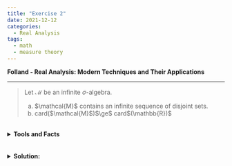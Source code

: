 ```yaml
---
title: "Exercise 2"
date: 2021-12-12
categories:
  - Real Analysis
tags:
  - math
  - measure theory
---
```


**Folland - Real Analysis: Modern Techniques and Their Applications** 

---

>Let $\mathcal{M}$ be an infinite $\sigma$-algebra.
><ol type = "a">
>  <li>$\mathcal{M}$ contains an infinite sequence of disjoint sets.</li>
>  <li>card($\mathcal{M}$)$\ge$ card$(\mathbb{R})$</li>
></ol>

<br />
<details markdown="1">
  <summary><strong>Tools and Facts</strong></summary>
<ol>
  <li>
    <em>Folland (p21)</em>: We define a <strong>$\sigma$-algebra</strong> on a nonempty set $X$, is a non empty collection, $\mathcal{M}$, of subsets of $X$ such that $\mathcal{M}$ is closed under complement and countable union.
  </li>
  
  <br>
  
  <li>
    Let $\mathcal M$ be a $\sigma$-algebra on a set $X$ and let $\varnothing \neq F\subseteq X$ ($E$ is not necessarily contained in $\mathcal M$). Then the collection of sets
    
    $$
      \mathcal M' := \{E\cap F: E\in \mathcal M\}
    $$
    
    is a $\sigma$-algebra on $F$.
    <details><summary>Proof</summary>
      Let $E\cap F \in \mathcal M'$. Then taking the complement with respect to $F$, we have
      
      $$
      \begin{align*}
        (E\cap F)^c &= E^{c}\cup F^c =E^c \cup \varnothing = E^{c_X} \cap F \in \mathcal M'
      \end{align*}
      $$
      
      where $E^{c_X}$ denotes the complement of $E$ taken with respect to $X$. Next, consider $(E_j\cap F)_1^\infty \subset \mathcal M'$. Then we see that
      
      $$
        \bigcup_{j=1}^\infty E_j\cap F = \left(\bigcup_{j=1}^\infty E_j\right)\cap F \in \mathcal M'
      $$
      
      since $\bigcup_1^\infty E_j \in \mathcal M.$ Thus, $\mathcal M'$ is indeed a $\sigma$-algebra over $F$.      
    </details>
  </li>
  
</ol>
</details>  
<br />





<br />
<details markdown="1">
  <summary><strong>Solution: </strong></summary>
  
  **(a)** Suppose that $\mathcal{M}$ is an infinite $\sigma$-algebra on a set $X$. Then, we know that there must exist some $E_1\in\mathcal{M}$ such that $\varnothing \subsetneq E_1\subsetneq X$. It must be that either 
  
  $$
    \mathcal{M}_1 = \{E \cap E_1 : E\in \mathcal{M}\} \quad \text{ or } \quad \mathcal{M}_1' =\{E\cap E_1^c: E\in \mathcal{M}\}
  $$
  
  is infinite; otherwise, if both are finite, then since
  
  $$
  \mathcal{M} \subseteq \{A\cup A': A\in \mathcal M, A' \in \mathcal{M}'\}
  $$
  
  we have that card$(\mathcal{M}) \le$ card$( \{ A\cup A': A\in \mathcal M, A' \in \mathcal{M}' \} ) \le$ card$(\mathcal{M}) \cdot$card$(\mathcal{M}')$ which is finite, contradicting that $\mathcal{M}$ is infinite.

  Next, without loss of generality, suppose that $\mathcal{M}_1 = \{E\cap E_1: E\in \mathcal M\}$ is infinite. We know by (2) above that $\mathcal M_1$ is a $\sigma$-algebra over $E_1$. Thus, we have that $E_1^c$ is disjoint to every set contained in $\mathcal M_1$. 

  Continuing, since $\mathcal M_1$ is an infinite $\sigma$-algebra, we may again, without loss of generality, pick some $\varnothing \subsetneq E_2 \subsetneq E_1$ such that $\mathcal M_2 = \{E \cap E_2: E\in \mathcal M_1\}$ is an infinite $\sigma$-algebra. Moreover, $E_2^c\cap E_1$ is disjoint from every set contained in $\mathcal M_2$ as well as disjoint to $E_1^c$.

  Thus, by induction, we produce a sequence of disjoint sets contained in $\mathcal M$:
  
  $$
    E_1^c, E_2^c\cap E_1, E_3^c\cap E_2, \dots, 
  $$


**(b)** We first note that card$(2^\mathbb{N}) = $ card$(\mathbb{R})$. Let $\mathcal M$ be an infinite $\sigma$-algebra. Then by (a), we have that there exists a disjoint sequence $(E_j)_1^\infty$ of sets contained in $\mathcal M$. We'll also further assume that $\varnothing$ is not a member of $(E_j)_1^\infty$. Now let us define the map $\varphi:2^\mathbb{N} \to \mathcal M$ by

$$
  \varphi(S) = \bigcup_{i \in S}E_i
$$

Then if $\varphi(S) = \varphi(S')$, it must be that $S=S'$ since $(E_j)_1^\infty$ is a disjoint sequence. Thus, $\varphi$ is injective, so it must be that card$(2^\mathbb{N})\le $ card$(\mathcal M)$.

</details>  
<br />

